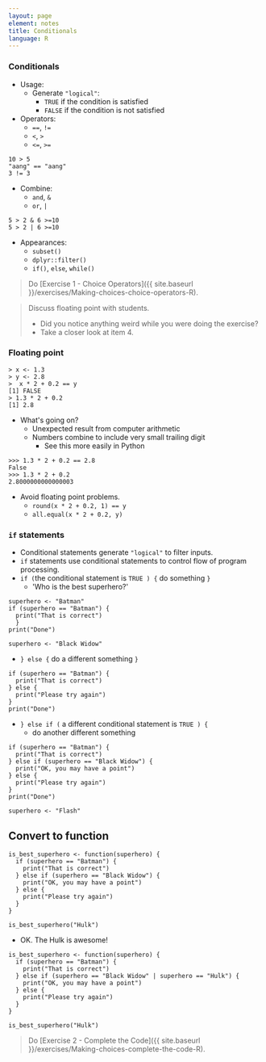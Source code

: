 ```yaml
---
layout: page
element: notes
title: Conditionals
language: R
---
```


### Conditionals

* Usage: 
    * Generate `"logical"`:
        * `TRUE` if the condition is satisfied 
        * `FALSE` if the condition is not satisfied
* Operators:
    * `==`, `!=`
    * `<`, `>`
    * `<=`, `>=`

```
10 > 5
"aang" == "aang"
3 != 3
```

* Combine:
    * `and`, `&` 
    * `or`, `|`

```
5 > 2 & 6 >=10
5 > 2 | 6 >=10
```

* Appearances:
    * `subset()`
    * `dplyr::filter()`
    * `if()`, `else`, `while()`

> Do [Exercise 1 - Choice Operators]({{ site.baseurl }}/exercises/Making-choices-choice-operators-R).

> Discuss floating point with students.
>
> * Did you notice anything weird while you were doing the exercise?
> * Take a closer look at item 4.

### Floating point

```
> x <- 1.3
> y <- 2.8
>  x * 2 + 0.2 == y
[1] FALSE
> 1.3 * 2 + 0.2
[1] 2.8
```

* What's going on?
    * Unexpected result from computer arithmetic
    * Numbers combine to include very small trailing digit  
        * See this more easily in Python

```
>>> 1.3 * 2 + 0.2 == 2.8
False
>>> 1.3 * 2 + 0.2
2.8000000000000003
```

* Avoid floating point problems.
    * `round(x * 2 + 0.2, 1) == y`
    * `all.equal(x * 2 + 0.2, y)`

### `if` statements

* Conditional statements generate `"logical"` to filter inputs.
* `if` statements use conditional statements to control flow of program processing.
* `if (`the conditional statement is `TRUE ) {` do something `}`
    * 'Who is the best superhero?'

```
superhero <- "Batman"
if (superhero == "Batman") {
  print("That is correct")
  }
print("Done")
```

```
superhero <- "Black Widow"
```

* `} else {` do a different something `}`

```
if (superhero == "Batman") {
  print("That is correct")
} else {
  print("Please try again")
}
print("Done")
```

* `} else if (` a different conditional statement is `TRUE ) {` 
    * do another different something

```
if (superhero == "Batman") {
  print("That is correct")
} else if (superhero == "Black Widow") {
  print("OK, you may have a point")
} else {
  print("Please try again")
}
print("Done")
```

```
superhero <- "Flash"
```

## Convert to function

```
is_best_superhero <- function(superhero) {
  if (superhero == "Batman") {
	print("That is correct")
  } else if (superhero == "Black Widow") {
	print("OK, you may have a point")
  } else {
	print("Please try again")
  }
}

is_best_superhero("Hulk")
```

* OK. The Hulk is awesome!

```
is_best_superhero <- function(superhero) {
  if (superhero == "Batman") {
	print("That is correct")
  } else if (superhero == "Black Widow" | superhero == "Hulk") {
	print("OK, you may have a point")
  } else {
	print("Please try again")
  }
}

is_best_superhero("Hulk")
```

> Do [Exercise 2 - Complete the Code]({{ site.baseurl }}/exercises/Making-choices-complete-the-code-R).
